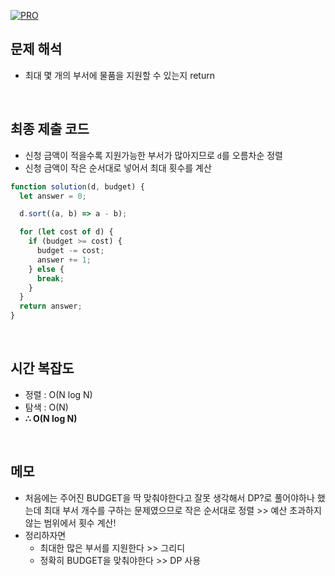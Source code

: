 [![PRO]][Link]

## 문제 해석

- 최대 몇 개의 부서에 물품을 지원할 수 있는지 return

<br>

## 최종 제출 코드

- 신청 금액이 적을수록 지원가능한 부서가 많아지므로 `d`를 오름차순 정렬
- 신청 금액이 작은 순서대로 넣어서 최대 횟수를 계산

```js
function solution(d, budget) {
  let answer = 0;

  d.sort((a, b) => a - b);

  for (let cost of d) {
    if (budget >= cost) {
      budget -= cost;
      answer += 1;
    } else {
      break;
    }
  }
  return answer;
}
```

<br>

## 시간 복잡도

- 정렬 : O(N log N)
- 탐색 : O(N)
- **∴ O(N log N)**

<br>

## 메모

- 처음에는 주어진 BUDGET을 딱 맞춰야한다고 잘못 생각해서 DP?로 풀어야하나 했는데 최대 부서 개수를 구하는 문제였으므로 작은 순서대로 정렬 >> 예산 초과하지 않는 범위에서 횟수 계산!
- 정리하자면
  - 최대한 많은 부서를 지원한다 >> 그리디
  - 정확히 BUDGET을 맞춰야한다 >> DP 사용

<!---------------------------------------------------------------------------->

[PRO]: https://github.com/GoSSaChin/algorithm-js/assets/107768516/67c43b52-bc3f-4571-a249-5519021afbb0
[Link]: https://school.programmers.co.kr/learn/courses/30/lessons/12982
